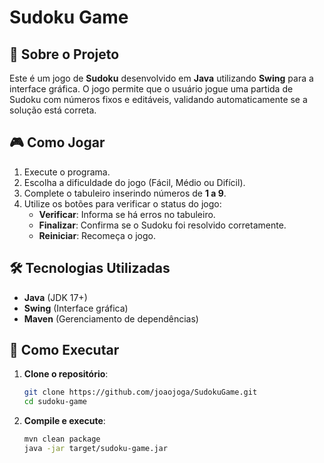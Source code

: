 # Sudoku Game

## 🧩 Sobre o Projeto
Este é um jogo de **Sudoku** desenvolvido em **Java** utilizando **Swing** para a interface gráfica. O jogo permite que o usuário jogue uma partida de Sudoku com números fixos e editáveis, validando automaticamente se a solução está correta.

## 🎮 Como Jogar
1. Execute o programa.
2. Escolha a dificuldade do jogo (Fácil, Médio ou Difícil).
3. Complete o tabuleiro inserindo números de **1 a 9**.
4. Utilize os botões para verificar o status do jogo:
   - **Verificar**: Informa se há erros no tabuleiro.
   - **Finalizar**: Confirma se o Sudoku foi resolvido corretamente.
   - **Reiniciar**: Recomeça o jogo.

## 🛠️ Tecnologias Utilizadas
- **Java** (JDK 17+)
- **Swing** (Interface gráfica)
- **Maven** (Gerenciamento de dependências)

## 🚀 Como Executar
1. **Clone o repositório**:
   ```sh
   git clone https://github.com/joaojoga/SudokuGame.git
   cd sudoku-game

2. **Compile e execute**:
   ```sh
   mvn clean package
   java -jar target/sudoku-game.jar
